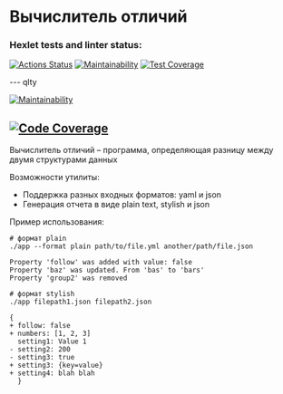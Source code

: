 # Вычислитель отличий

### Hexlet tests and linter status:
[![Actions Status](https://github.com/Malcom1986/java-project-lvl2/workflows/hexlet-check/badge.svg)](https://github.com/Malcom1986/java-project-lvl2/actions)
[![Maintainability](https://api.codeclimate.com/v1/badges/9f94037f2f0fd09dea34/maintainability)](https://codeclimate.com/github/Malcom1986/java-project-lvl2/maintainability)
[![Test Coverage](https://api.codeclimate.com/v1/badges/9f94037f2f0fd09dea34/test_coverage)](https://codeclimate.com/github/Malcom1986/java-project-lvl2/test_coverage)

--- qlty

[![Maintainability](https://qlty.sh/badges/b5a89fae-c716-4bb6-b9fc-c38a80afec6b/maintainability.png)](https://qlty.sh/gh/Malcom1986/projects/java-project-lvl2)

[![Code Coverage](https://qlty.sh/badges/b5a89fae-c716-4bb6-b9fc-c38a80afec6b/test_coverage.png)](https://qlty.sh/gh/Malcom1986/projects/java-project-lvl2)
---

Вычислитель отличий – программа, определяющая разницу между двумя структурами данных

Возможности утилиты:

* Поддержка разных входных форматов: yaml и json
* Генерация отчета в виде plain text, stylish и json

Пример использования:

```text
# формат plain
./app --format plain path/to/file.yml another/path/file.json

Property 'follow' was added with value: false
Property 'baz' was updated. From 'bas' to 'bars'
Property 'group2' was removed

# формат stylish
./app filepath1.json filepath2.json

{
+ follow: false
+ numbers: [1, 2, 3]
  setting1: Value 1
- setting2: 200
- setting3: true
+ setting3: {key=value}
+ setting4: blah blah
  }
```



